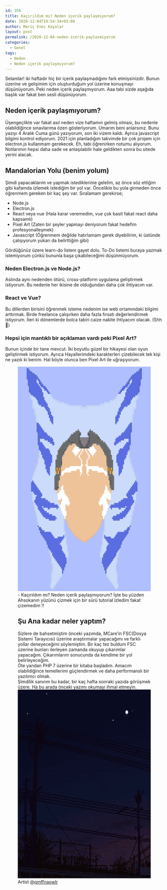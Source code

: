 ```yaml
---
id: 356
title: Kaçırıldım mı? Neden içerik paylaşmıyorum?
date: 2020-12-04T19:54:34+03:00
author: Meriç Enes Kayalar
layout: post
permalink: /2020-12-04-neden-icerik-paylasmiyorum
categories:
  - Genel
tags:
  - Neden
  - Neden içerik paylaşmıyorum?
---
```

Selamlar! iki haftadır hiç bir içerik paylaşmadığımı fark etmişsinizdir. Bunun üzerine ve gelişimim için oluşturduğum yol üzerine konuşmayı düşünüyorum. Peki neden içerik paylaşmıyorum. Aaa tabi sizde aşağıda başlık var fakat ben sesli düşünüyorum.

## Neden içerik paylaşmıyorum? 

Üşengeçlikte var fakat asıl neden vize haftamın gelmiş olması, bu nedenle olabildiğince sınavlarıma özen gösteriyorum. Umarım beni anlarsınız. Bunu yazıyı 4 Aralık Cuma günü yazıyorum, son iki vizem kaldı. Ayrıca javascript bilgimi kontrol ediyorum. 2021 için planladığım takvimde bir çok projem için electron.js kullanmam gerekecek. Eh, tabi öğrenirken notumu alıyorum. Notlarımın hepsi daha sade ve anlaşılabilir hale geldikten sonra bu sitede yerini alacak.

## Mandalorian Yolu (benim yolum)

Şimdi yapacaklarım ve yapmak istediklerime gelelim, az önce söz ettiğim gibi kafamda izlemek istediğim bir yol var. Öncelikle bu yola girmeden önce öğrenmem gereken bir kaç şey var. Sıralamam gerekirse;

  * Node.js
  * Electron.js
  * React veya vue (Hala karar veremedim, vue çok basit fakat react daha kapsamlı)
  * Pixel Art (Zaten bir şeyler yapmayı deniyorum fakat hedefim profesyonalleşmek)
  * Javascript (Öğrenmem değilde hatırlamam gerek diyebilirim, ki üstünde çalışıyorum yukarı da belirttiğim gibi)

Gördüğünüz üzere learn-do listem gayet dolu. To-Do listemi buraya yazmak istemiyorum çünkü bununla başa çıkabileceğimi düşünmüyorum.

### Neden Electron.js ve Node.js?

Aslında aynı nedenden ötürü, cross-platform uygulama geliştirmek istiyorum. Bu nedenle her ikisine de olduğundan daha çok ihtiyacım var.

### React ve Vue? 

Bu dillerden birisini öğrenmek isteme nedenim ise web ortamındaki bilgimi arttırmak. Birde freelance çalışırken daha fazla fırsatı değerlendirmek istiyorum. İleri ki dönemlerde bolca tabiri caize nakite ihtiyacım olacak. (Shh 🤫)

### Hepsi için mantıklı bir açıklaman vardı peki Pixel Art?

Bunun içinde bir tane mevcut. İki boyutlu güzel bir hikayesi olan oyun geliştirmek istiyorum. Ayrıca Hayallerimdeki karakterleri çizebilecek tek kişi ne yazık ki benim. Hal böyle olunca ben Pixel Art ile uğraşıyorum.<figure class="wp-block-image size-large is-resized">

<img loading="lazy" src="assets/uploads/2020/12/ahsoka.png" alt="" class="wp-image-358" width="612" height="714" /> <br/> - Kaçırıldım mı? Neden içerik paylaşmıyorum? İşte bu yüzden Ahsokanın yüzünü çizmek için bir sürü tutorial izledim fakat çizemedim !!

## Şu Ana kadar neler yaptım?

Sizlere de bahsetmiştim önceki yazımda, MCare&#8217;in FSC(Dosya Sistemi Tarayıcısı) üzerine araştırmalar yapacağımı ve farklı yollar deneyeceğimi söylemiştim. Bir kaç tez buldum FSC üzerine bunları ilerleyen zamanda okuyup çıkarımlar yapacağım. Çıkarımlarım sonucunda da kendime bir yol belirleyeceğim.  
Öte yandan PHP 7 üzerine bir kitaba başladım. Amacım olabildiğince temellerimi güçlendirmek ve daha performanslı bir yazılımcı olmak.  
Şimdilik sanırım bu kadar, bir kaç hafta sonraki yazıda görüşmek üzere. Ha bu arada önceki yazımı okumayı ihmal etmeyin.
<img loading="lazy" width="600" height="600" src="assets/uploads/2020/12/dbme7qp-58769a01-1209-4140-b9cf-576169d650fd.gif" alt="" class="wp-image-360" /> <br/> Artist @<a href="https://www.deviantart.com/qmffnaowlr" target="_blank" rel="noreferrer noopener nofollow">qmffnaowlr</a>